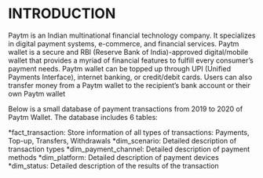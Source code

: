 # INTRODUCTION
Paytm is an Indian multinational financial technology company. It specializes in digital payment systems, e-commerce, and financial services. Paytm wallet is a secure and RBI (Reserve Bank of India)-approved digital/mobile wallet that provides a myriad of financial features to fulfill every consumer’s payment needs. Paytm wallet can be topped up through UPI (Unified Payments Interface), internet banking, or credit/debit cards. Users can also transfer money from a Paytm wallet to the recipient’s bank account or their own Paytm wallet

Below is a small database of payment transactions from 2019 to 2020 of Paytm Wallet. The database includes 6 tables:

*fact_transaction: Store information of all types of transactions: Payments, Top-up, Transfers, Withdrawals
*dim_scenario: Detailed description of transaction types
*dim_payment_channel: Detailed description of payment methods
*dim_platform: Detailed description of payment devices
*dim_status: Detailed description of the results of the transaction
